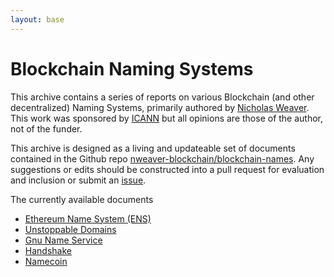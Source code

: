 ```yaml
---
layout: base
---
```


# Blockchain Naming Systems

This archive contains a series of reports on various Blockchain (and
other decentralized) Naming Systems, primarily authored by [Nicholas
Weaver](mailto://nweaver@icsi.berkeley.edu.com).  This work was sponsored by
[ICANN](https://www.icann.org) but all opinions are those of the
author, not of the funder.

This archive is designed as a living and updateable set of documents
contained in the Github repo
[nweaver-blockchain/blockchain-names](https://github.com/nweaver-blockchain/blockchain-names/).
Any suggestions or edits should be constructed into a pull request for
evaluation and inclusion or submit an [issue](https://github.com/nweaver-blockchain/blockchain-names/issues).

The currently available documents

- [Ethereum Name System (ENS)](ens)
- [Unstoppable Domains](unstoppable)
- [Gnu Name Service](gns)
- [Handshake](handshake)
- [Namecoin](namecoin)

